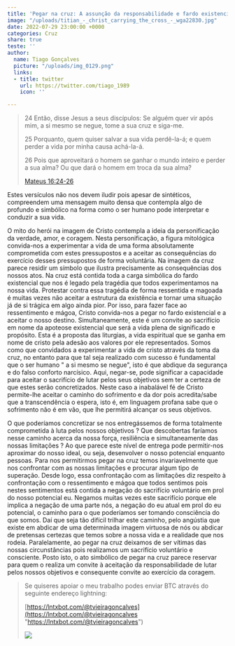 ```yaml
---
title: 'Pegar na cruz: A assunção da responsabilidade e fardo existencial.'
image: "/uploads/titian_-_christ_carrying_the_cross_-_wga22830.jpg"
date: 2022-07-29 23:00:00 +0000
categories: Cruz
share: true
teste: ''
author:
  name: Tiago Gonçalves
  picture: "/uploads/img_0129.png"
  links:
  - title: twitter
    url: https://twitter.com/tiago_1989
    icon: ''

---
```

> 24 Então, disse Jesus a seus discípulos: Se alguém quer vir após mim, a si mesmo se negue, tome a sua cruz e siga-me.
>
> 25 Porquanto, quem quiser salvar a sua vida perdê-la-á; e quem perder a vida por minha causa achá-la-á.
>
> 26 Pois que aproveitará o homem se ganhar o mundo inteiro e perder a sua alma? Ou que dará o homem em troca da sua alma?
>
> [Mateus 16:24-26](https://www.bibliaonline.com.br/acf/mt/16/24-26+)

Estes versículos não nos devem iludir pois apesar de sintéticos, compreendem uma mensagem muito densa que contempla algo de profundo e simbólico na forma como o ser humano pode interpretar e conduzir a sua vida.

O mito do herói na imagem de Cristo contempla a ideia da personificação da verdade, amor, e coragem. Nesta personificação, a figura mitológica convida-nos a experimentar a vida de uma forma absolutamente comprometida com estes pressupostos e a aceitar as consequências do exercício desses pressupostos de forma voluntária. Na imagem da cruz parece residir um símbolo que ilustra precisamente as consequências dos nossos atos. Na cruz está contida toda a carga simbólica do fardo existencial que nos é legado pela tragédia que todos experimentamos na nossa vida. Protestar contra essa tragédia de forma ressentida e magoada é muitas vezes não aceitar a estrutura da existência e tornar uma situação já de si trágica em algo ainda pior. Por isso, para fazer face ao ressentimento e mágoa, Cristo convida-nos a pegar no fardo existencial e a aceitar o nosso destino. Simultaneamente, este é um convite ao sacrifício em nome da apoteose existencial que será a vida plena de significado e propósito. Esta é a proposta das liturgias, a vida espiritual que se ganha em nome de cristo pela adesão aos valores por ele representados. Somos como que convidados a experimentar a vida de cristo através da toma da cruz, no entanto para que tal seja realizado com sucesso é fundamental que o ser humano " a si mesmo se negue", isto é que abdique da segurança e do falso conforto narcísico. Aqui, negar-se, pode significar a capacidade para aceitar o sacrifício de lutar pelos seus objetivos sem ter a certeza de que estes serão concretizados. Neste caso a inabalável fé de Cristo permite-lhe aceitar o caminho do sofrimento e da dor pois acredita/sabe que a transcendência o espera, isto é, em linguagem profana sabe que o sofrimento não é em vão, que lhe permitirá alcançar os seus objetivos.

O que poderíamos concretizar se nos entregássemos de forma totalmente comprometida à luta pelos nossos objetivos ? Que descobertas faríamos nesse caminho acerca da nossa força, resiliência e simultaneamente das nossas limitações ? Ao que parece este nível de entrega pode permitir-nos aproximar do nosso ideal, ou seja, desenvolver o nosso potencial enquanto pessoas. Para nos permitirmos pegar na cruz temos invariavelmente que nos confrontar com as nossas limitações e procurar algum tipo de superação. Desde logo, essa confrontação com as limitações diz respeito à confrontação com o ressentimento e mágoa que todos sentimos pois nestes sentimentos está contida a negação do sacrifício voluntário em prol do nosso potencial eu. Negamos muitas vezes este sacrifício porque ele implica a negação de uma parte nós, a negação do eu atual em prol do eu potencial, o caminho para o que poderíamos ser tomando consciência do que somos. Daí que seja tão difícil trilhar este caminho, pelo angústia que existe em abdicar de uma determinada imagem virtuosa de nós ou abdicar de pretensas certezas que temos sobre a nossa vida e a realidade que nos rodeia. Paralelamente, ao pegar na cruz deixamos de ser vítimas das nossas circunstâncias pois realizamos um sacrifício voluntário e consciente. Posto isto, o ato simbólico de pegar na cruz parece reservar para quem o realiza um convite à aceitação da responsabilidade de lutar pelos nossos objetivos e consequente convite ao exercício da coragem.

> Se quiseres apoiar o meu trabalho podes enviar BTC através do seguinte endereço lightning:
>
> [https://lntxbot.com/@tvieiragoncalves](https://lntxbot.com/@tvieiragoncalves "https://lntxbot.com/@tvieiragoncalves")
>
> ![](https://i.imgur.com/v8i5Xd3.png)